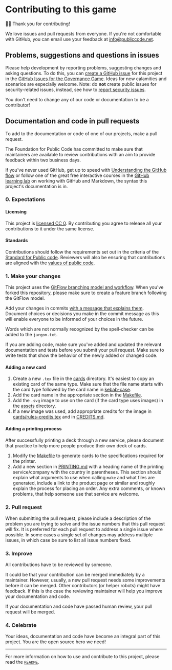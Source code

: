 # Contributing to this game

<!-- SPDX-License-Identifier: CC0-1.0 -->
<!-- SPDX-FileCopyrightText: 2019-2023 The Foundation for Public Code <info@publiccode.net> -->

🙇‍♀️ Thank you for contributing!

We love issues and pull requests from everyone.
If you're not comfortable with GitHub, you can email use your feedback at <info@publiccode.net>.

## Problems, suggestions and questions in issues

Please help development by reporting problems, suggesting changes and asking questions.
To do this, you can [create a GitHub issue](https://help.github.com/articles/creating-an-issue/) for this project in the [GitHub Issues for the Governance Game](https://github.com/publiccodenet/governance-game/issues).
Ideas for new calamities and scenarios are especially welcome.
Note: do **not** create public issues for security-related issues, instead, see how to [report security issues](SECURITY.md).

You don't need to change any of our code or documentation to be a contributor!

## Documentation and code in pull requests

To add to the documentation or code of one of our projects, make a pull request.

The Foundation for Public Code has committed to make sure that maintainers are available to review contributions with an aim to provide feedback within two business days.

If you've never used GitHub, get up to speed with [Understanding the GitHub flow](https://guides.github.com/introduction/flow/) or follow one of the great free interactive courses in the [GitHub learning lab](https://lab.github.com/) on working with GitHub and Markdown, the syntax this project's documentation is in.

### 0. Expectations

#### Licensing

This project is [licensed CC 0](LICENSE).
By contributing you agree to release all your contributions to it under the same license.

#### Standards

Contributions should follow the requirements set out in the criteria of the [Standard for Public code](https://standard.publiccode.net/).
Reviewers will also be ensuring that contributions are aligned with the [values of public code](https://standard.publiccode.net/introduction.html#values-of-public-code).

### 1. Make your changes

This project uses the [GitFlow branching model and workflow](https://nvie.com/posts/a-successful-git-branching-model/).
When you've forked this repository, please make sure to create a feature branch following the GitFlow model.

Add your changes in commits [with a message that explains them](https://robots.thoughtbot.com/5-useful-tips-for-a-better-commit-message).
Document choices or decisions you make in the commit message as this will enable everyone to be informed of your choices in the future.

Words which are not normally recognized by the spell-checker can be added to the `jargon.txt`.

If you are adding code, make sure you've added and updated the relevant documentation and tests before you submit your pull request.
Make sure to write tests that show the behavior of the newly added or changed code.

#### Adding a new card

1. Create a new `.tex` file in the [cards](./cards/) directory. It's easiest to copy an existing card of the same type. Make sure that the file name starts with the card type followed by the card name in [kebab-case](https://en.wikipedia.org/wiki/Letter_case#Kebab_case).
2. Add the card name in the appropriate section in the [Makefile](Makefile).
3. Add the `.svg` image to use on the card (if the card type uses images) in the [assets](./assets/) directory.
4. If a new image was used, add appropriate credits for the image in [cards/rules-credits.tex](./cards/rules-credits.tex) and in [CREDITS.md](CREDITS.md).

#### Adding a printing process

After successfully printing a deck through a new service, please document that practice to help more people produce their own deck of cards.

1. Modify the [Makefile](Makefile) to generate cards to the specifications required for the printer.
2. Add a new section in [PRINTING.md](PRINTING.md) with a heading name of the printing service/company with the country in parentheses. This section should explain what arguments to use when calling `make` and what files are generated, include a link to the product page or similar and roughly explain the process for placing an order. Any extra comments, or known problems, that help someone use that service are welcome.

### 2. Pull request

When submitting the pull request, please include a description of the problem you are trying to solve and the issue numbers that this pull request will fix.
It is preferred for each pull request to address a single issue where possible.
In some cases a single set of changes may address multiple issues, in which case be sure to list all issue numbers fixed.

### 3. Improve

All contributions have to be reviewed by someone.

It could be that your contribution can be merged immediately by a maintainer.
However, usually, a new pull request needs some improvements before it can be merged.
Other contributors (or helper robots) might have feedback.
If this is the case the reviewing maintainer will help you improve your documentation and code.

If your documentation and code have passed human review, your pull request will be merged.

### 4. Celebrate

Your ideas, documentation and code have become an integral part of this project. You are the open source hero we need!

---

For more information on how to use and contribute to this project, please read the [`README`](README.md).
